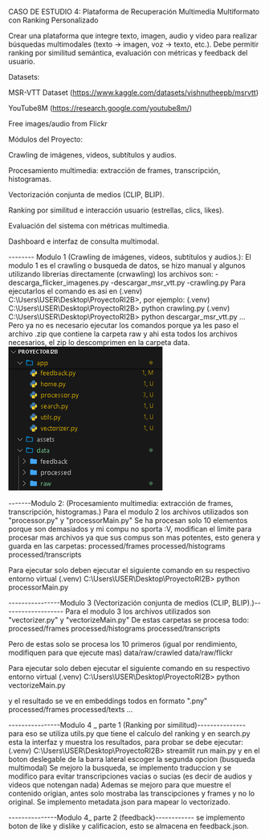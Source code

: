 
CASO DE ESTUDIO 4: Plataforma de Recuperación Multimedia Multiformato con Ranking Personalizado

Crear una plataforma que integre texto, imagen, audio y video para realizar búsquedas multimodales (texto → imagen, voz → texto, etc.). Debe permitir ranking por similitud semántica, evaluación con métricas y feedback del usuario.

Datasets:

MSR-VTT Dataset (https://www.kaggle.com/datasets/vishnutheepb/msrvtt)

YouTube8M (https://research.google.com/youtube8m/)

Free images/audio from Flickr

Módulos del Proyecto:

Crawling de imágenes, videos, subtítulos y audios.

Procesamiento multimedia: extracción de frames, transcripción, histogramas.

Vectorización conjunta de medios (CLIP, BLIP).

Ranking por similitud e interacción usuario (estrellas, clics, likes).

Evaluación del sistema con métricas multimedia.

Dashboard e interfaz de consulta multimodal.

-------- Modulo 1 (Crawling de imágenes, videos, subtítulos y audios.): 
El modulo 1 es el crawling o busqueda de datos, se hizo manual y algunos utilizando librerias directamente (crwawling)
los archivos son: 
-descarga_flicker_imagenes.py
-descargar_msr_vtt.py
-crawling.py
Para ejecutarlos el comando es asi en (.venv) C:\Users\USER\Desktop\ProyectoRI2B>, por ejemplo: 
(.venv) C:\Users\USER\Desktop\ProyectoRI2B> python crawling.py 
(.venv) C:\Users\USER\Desktop\ProyectoRI2B> python descargar_msr_vtt.py 
...
Pero ya no es necesario ejecutar los comandos porque ya les paso el archivo .zip que contiene la carpeta raw y ahi esta todos los archivos necesarios, el zip lo descomprimen en la carpeta data. 
![alt text](image.png)

-------Modulo 2: (Procesamiento multimedia: extracción de frames, transcripción, histogramas.)
Para el modulo 2 los archivos utilizados son "processor.py" y "processorMain.py"
Se ha procesan solo 10 elementos porque son demasiados y mi compu no sporta :V, modifican el limite para procesar mas archivos ya que sus compus son mas potentes, esto genera y guarda en las carpetas: 
processed/frames
processed/histograms
processed/transcripts

Para ejecutar solo deben ejecutar el siguiente comando en su respectivo entorno virtual
(.venv) C:\Users\USER\Desktop\ProyectoRI2B> python processorMain.py

----------------Modulo 3 (Vectorización conjunta de medios (CLIP, BLIP).)-------------------
Para el modulo 3 los archivos utilizados son "vectorizer.py" y "vectorizeMain.py"
De estas carpetas se procesa todo:
processed/frames
processed/histograms
processed/transcripts

Pero de estas solo se procesa los 10 primeros (igual por rendimiento, modifiquen para que ejecute mas)
data/raw/crawled
data/raw/flickr

Para ejecutar solo deben ejecutar el siguiente comando en su respectivo entorno virtual
(.venv) C:\Users\USER\Desktop\ProyectoRI2B> python vectorizeMain.py

y el resultado se ve en embeddings todos en formato ".pny"
processed/frames
processed/texts
...

----------------Modulo 4 _ parte 1 (Ranking por similitud)---------------
para eso se utiliza utils.py que tiene el calculo del ranking y en search.py esta la interfaz y muestra los resultados, para probar se debe ejecutar: 
(.venv) C:\Users\USER\Desktop\ProyectoRI2B> streamlit run main.py y en el boton deslegable de la barra lateral escoger la segunda opcion (busqueda multimodal) 
Se mejoro la busqueda, se implemento traduccion y se modifico para evitar transcripciones vacias o sucias (es decir de audios y videos que notengan nada)
Ademas se mejoro para que muestre el contenido origian, antes solo mostraba las transcipciones y frames y no lo original. Se implemento metadata.json para mapear lo vectorizado.

---------------Modulo 4_ parte 2 (feedback)------------
se implemento boton de like y dislike y calificacion, esto se almacena en feedback.json. 